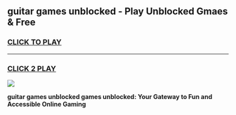 
## guitar games unblocked - Play Unblocked Gmaes & Free
<h3>
<a href="https://news.freeplayer.one?title=guitar_games_unblocked&ref=16F">CLICK TO PLAY</a></h3>
<hr>

<h3>
<a href="https://news.freeplayer.one?title=guitar_games_unblocked&ref=16F">CLICK 2 PLAY</a>
  
</h3>

<a href="https://news.freeplayer.one?title=guitar_games_unblocked&ref=16F/"><img src="https://clearcache.store/games.png"></a>


**guitar games unblocked games unblocked: Your Gateway to Fun and Accessible Online Gaming**
